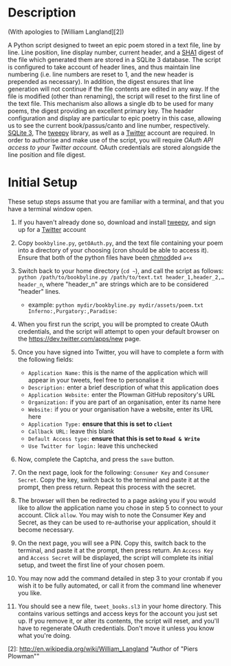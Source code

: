 # Description #

(With apologies to [William Langland][2])  

A Python script designed to tweet an epic poem stored in a text file, line by line. Line position, line display number, current header, and a [SHA1][1] digest of the file which generated them are stored in a SQLite 3 database. The script is configured to take account of header lines, and thus maintain line numbering (i.e. line numbers are reset to 1, and the new header is prepended as necessary). In addition, the digest ensures that line generation will not continue if the file contents are edited in any way. If the file is modified (other than renaming), the script will reset to the first line of the text file. This mechanism also allows a single db to be used for many poems, the digest providing an excellent primary key. The header configuration and display are particular to epic poetry in this case, allowing us to see the current book/passus/canto and line number, respectively.
[SQLite 3], The [tweepy] library, as well as a [Twitter] account are required.
In order to authorise and make use of the script, you will require *OAuth API access to your Twitter account.* OAuth credentials are stored alongside the line position and file digest.

# Initial Setup #

These setup steps assume that you are familiar with a terminal, and that you have a terminal window open.

1. If you haven't already done so, download and install [tweepy], and sign up for a [Twitter] account
2. Copy `bookbyline.py`, `getOAuth.py`, and the text file containing your poem into a directory of your choosing (cron should be able to access it). Ensure that both of the python files have been [chmod]ded `a+x`
3. Switch back to your home directory (`cd ~`), and call the script as follows: `python /path/to/bookbyline.py /path/to/text.txt header_1,header_2,…header_n`, where "header_n" are strings which are to be considered "header" lines.
	* example: `python mydir/bookbyline.py mydir/assets/poem.txt Inferno:,Purgatory:,Paradise:`
4. When you first run the script, you will be prompted to create OAuth credentials, and the script will attempt to open your default browser on the <https://dev.twitter.com/apps/new> page.
5. Once you have signed into Twitter, you will have to complete a form with the following fields:
	* `Application Name:` this is the name of the application which will appear in your tweets, feel free to personalise it
	* `Description:` enter a brief description of what this application does
	* `Application Website:` enter the Plowman GitHub repository's URL
	* `Organization:` if you are part of an organisation, enter its name here
	* `Website:` if you or your organisation have a website, enter its URL here
	* `Application Type:` **ensure that this is set to `client`**
	* `Callback URL:` leave this blank
	* `Default Access type:` **ensure that this is set to `Read & Write`**
	* `Use Twitter for login:` leave this unchecked

6. Now, complete the Captcha, and press the `save` button.
7. On the next page, look for the following: `Consumer Key` and `Consumer Secret`. Copy the key, switch back to the terminal and paste it at the prompt, then press return. Repeat this process with the secret.
8. The browser will then be redirected to a page asking you if you would like to allow the application name you chose in step 5 to connect to your account. Click `allow`. You may wish to note the Consumer Key and Secret, as they can be used to re-authorise your application, should it become necessary.
9. On the next page, you will see a PIN. Copy this, switch back to the terminal, and paste it at the prompt, then press return. An `Access Key` and `Access Secret` will be displayed, the script will complete its initial setup, and tweet the first line of your chosen poem.
10. You may now add the command detailed in step 3 to your crontab if you wish it to be fully automated, or call it from the command line whenever you like.
11. You should see a new file, `tweet_books.sl3` in your home directory. This contains various settings and access keys for the account you just set up. If you remove it, or alter its contents, the script will reset, and you'll have to regenerate OAuth credentials. Don't move it unless you know what you're doing.

[tweepy]: http://github.com/joshthecoder/tweepy
[Twitter]: https://twitter.com/signup
[SQLite 3]: http://www.sqlite.org/
[chmod]: http://en.wikipedia.org/wiki/Chmod

[1]: http://en.wikipedia.org/wiki/Sha1 "Secure Hash Algorithm"

[2]: http://en.wikipedia.org/wiki/William_Langland "Author of "Piers Plowman""

